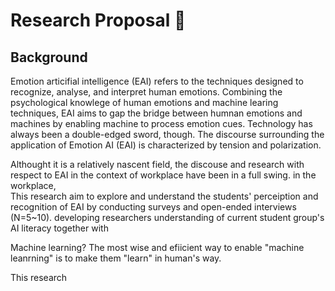 # Research Proposal 📃

## Background
Emotion articifial intelligence (EAI) refers to the techniques designed to recognize, analyse, and interpret human emotions. Combining the psychological knowlege of human emotions and machine learing techniques, EAI aims to gap the bridge between humnan emotions and machines by enabling machine to process emotion cues. Technology has always been a double-edged sword, though. The discourse surrounding the application of Emotion AI (EAI) is characterized by tension and polarization. 

Althought it is a relatively nascent field, the discouse and research with respect to EAI in the context of workplace have been in a full swing. 
in the workplace,  
This research aim to explore and understand the students' perceiption and recognition of EAI by conducting surveys and open-ended interviews (N=5~10). developing researchers understanding of current student group's AI literacy together with 


Machine learning? The most wise and efiicient way to enable "machine leanrning" is to make them "learn" in human's way.

This research 
